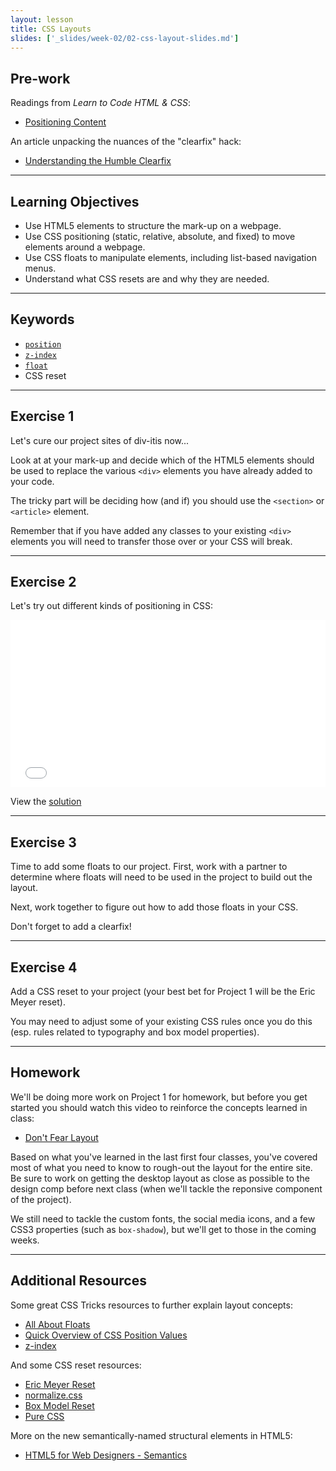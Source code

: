 ```yaml
---
layout: lesson
title: CSS Layouts
slides: ['_slides/week-02/02-css-layout-slides.md']
---
```


## Pre-work

Readings from *Learn to Code HTML & CSS*:

- [Positioning Content](http://learn.shayhowe.com/html-css/positioning-content/)

An article unpacking the nuances of the "clearfix" hack:

- [Understanding the Humble Clearfix](http://fuseinteractive.ca/blog/understanding-humble-clearfix#.V3wi6ZMrKCQ)

---

## Learning Objectives

- Use HTML5 elements to structure the mark-up on a webpage.
- Use CSS positioning (static, relative, absolute, and fixed) to move elements around a webpage.
- Use CSS floats to manipulate elements, including list-based navigation menus.
- Understand what CSS resets are and why they are needed.

---

## Keywords

- [`position`](https://developer.mozilla.org/en-US/docs/Web/CSS/position)
- [`z-index`](https://developer.mozilla.org/en-US/docs/Web/CSS/z-index)
- [`float`](https://developer.mozilla.org/en-US/docs/Web/CSS/float)
- CSS reset

---

## Exercise 1

Let's cure our project sites of div-itis now...

Look at at your mark-up and decide which of the HTML5 elements should be used to replace the various `<div>` elements you have already added to your code.

The tricky part will be deciding how (and if) you should use the `<section>` or `<article>` element.

Remember that if you have added any classes to your existing `<div>` elements you will need to transfer those over or your CSS will break.

---

## Exercise 2

Let's try out different kinds of positioning in CSS:

<iframe height='268' scrolling='no' src='//codepen.io/redacademy/embed/mJwRxG/?height=268&theme-id=0&default-tab=css' frameborder='no' allowtransparency='true' allowfullscreen='true' style='width: 100%;'>See the Pen <a href='http://codepen.io/redacademy/pen/mJwRxG/'>mJwRxG</a> by RED Academy (<a href='http://codepen.io/redacademy'>@redacademy</a>) on <a href='http://codepen.io'>CodePen</a>.
</iframe>

View the [solution](http://codepen.io/redacademy/pen/waegmZ)

---

## Exercise 3

Time to add some floats to our project. First, work with a partner to determine where floats will need to be used in the project to build out the layout.

Next, work together to figure out how to add those floats in your CSS.

Don't forget to add a clearfix! 

---

## Exercise 4

Add a CSS reset to your project (your best bet for Project 1 will be the Eric Meyer reset).

You may need to adjust some of your existing CSS rules once you do this (esp. rules related to typography and box model properties).

---

## Homework

We'll be doing more work on Project 1 for homework, but before you get started you should watch this video to reinforce the concepts learned in class:

- [Don't Fear Layout](http://www.dontfeartheinternet.com/08-layout/)

Based on what you've learned in the last first four classes, you've covered most of what you need to know to rough-out the layout for the entire site. Be sure to work on getting the desktop layout as close as possible to the design comp before next class (when we'll tackle the reponsive component of the project).  

We still need to tackle the custom fonts, the social media icons, and a few CSS3 properties (such as `box-shadow`), but we'll get to those in the coming weeks.

---

## Additional Resources

Some great CSS Tricks resources to further explain layout concepts:

- [All About Floats](https://css-tricks.com/all-about-floats/)
- [Quick Overview of CSS Position Values](https://css-tricks.com/video-screencasts/110-quick-overview-of-css-position-values/)
- [z-index](https://css-tricks.com/almanac/properties/z/z-index/)

And some CSS reset resources:

- [Eric Meyer Reset](http://meyerweb.com/eric/tools/css/reset/index.html)
- [normalize.css](http://necolas.github.io/normalize.css/)
- [Box Model Reset](https://sunnyis.me/blog/box-model-reset)
- [Pure CSS](http://purecss.io/)

More on the new semantically-named structural elements in HTML5:

- [HTML5 for Web Designers - Semantics](http://html5forwebdesigners.com/semantics/)
